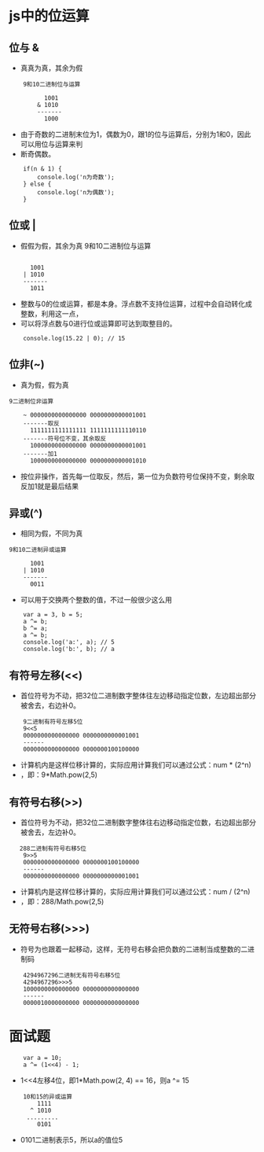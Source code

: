 # js中的位运算
## 位与 &
- 真真为真，其余为假
```
    9和10二进制位与运算

          1001
        & 1010
        -------
          1000
```
- 由于奇数的二进制末位为1，偶数为0，跟1的位与运算后，分别为1和0，因此可以用位与运算来判
- 断奇偶数。
```
    if(n & 1) {
        console.log('n为奇数');
    } else {
        console.log('n为偶数');
    }
```
## 位或 |
- 假假为假，其余为真
9和10二进制位与运算
```

      1001
    | 1010
    -------
      1011
```
- 整数与0的位或运算，都是本身。浮点数不支持位运算，过程中会自动转化成整数，利用这一点，
- 可以将浮点数与0进行位或运算即可达到取整目的。
```
    console.log(15.22 | 0); // 15
```
## 位非(~)
- 真为假，假为真
```
9二进制位非运算

    ~ 0000000000000000 0000000000001001
    -------取反
      1111111111111111 1111111111110110
    -------符号位不变，其余取反
      1000000000000000 0000000000001001
    -------加1
      1000000000000000 0000000000001010
```
- 按位非操作，首先每一位取反，然后，第一位为负数符号位保持不变，剩余取反加1就是最后结果

## 异或(^)
- 相同为假，不同为真
```
9和10二进制异或运算

      1001
    | 1010
    -------
      0011
```
- 可以用于交换两个整数的值，不过一般很少这么用
```
    var a = 3, b = 5;
    a ^= b;
    b ^= a;
    a ^= b;
    console.log('a:', a); // 5
    console.log('b:', b); // a
```

## 有符号左移(<<)
- 首位符号为不动，把32位二进制数字整体往左边移动指定位数，左边超出部分被舍去，右边补0。
```
    9二进制有符号左移5位
    9<<5
    0000000000000000 0000000000001001
    ------
    0000000000000000 0000000100100000
```
- 计算机内是这样位移计算的，实际应用计算我们可以通过公式：num * (2^n)
- ，即：9*Math.pow(2,5)

## 有符号右移(>>)
- 首位符号为不动，把32位二进制数字整体往右边移动指定位数，右边超出部分被舍去，左边补0。
```
   288二进制有符号右移5位
    9>>5
    0000000000000000 0000000100100000
    ------
    0000000000000000 0000000000001001
```
- 计算机内是这样位移计算的，实际应用计算我们可以通过公式：num / (2^n)
- ，即：288/Math.pow(2,5)

## 无符号右移(>>>)
- 符号为也跟着一起移动，这样，无符号右移会把负数的二进制当成整数的二进制码
```
    4294967296二进制无有符号右移5位
    4294967296>>>5
    1000000000000000 0000000000000000
    ------
    0000010000000000 0000000000000000
```

# 面试题
```
    var a = 10;
    a ^= (1<<4) - 1;
```
- 1<<4左移4位，即1*Math.pow(2, 4) == 16，则a ^= 15
```
    10和15的异或运算
        1111
      ^ 1010
     .........
        0101
```
- 0101二进制表示5，所以a的值位5
